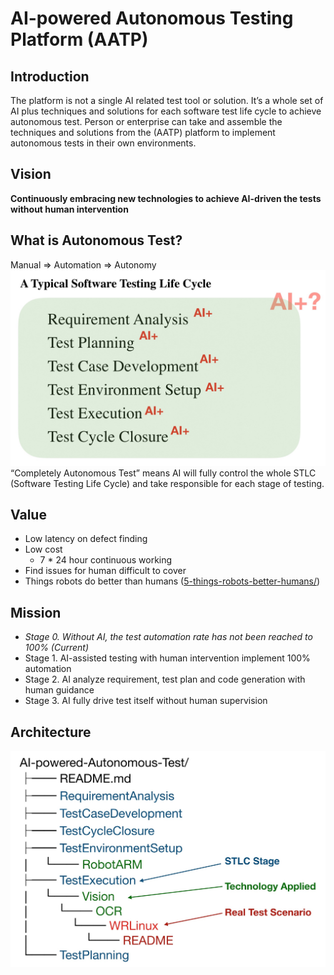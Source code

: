 # AI-powered Autonomous Testing Platform (AATP)

## Introduction
The platform is not a single AI related test tool or solution. It’s a whole set  of AI plus techniques and solutions for each software test life cycle to achieve autonomous test.  Person or enterprise can take and assemble the techniques and solutions from the (AATP) platform to implement autonomous tests in their own environments.

## Vision
**Continuously embracing new technologies to achieve AI-driven the tests without human intervention**

## What is Autonomous Test?
Manual => Automation => Autonomy
![](./Documents/Pictures/AI%2BSTLC.jpg)
“Completely Autonomous Test” means AI will fully control the whole STLC (Software Testing Life Cycle) and take responsible for each stage of testing.

## Value

- Low latency on defect finding
- Low cost
     - 7 * 24 hour continuous working
- Find issues for human difficult to cover 
- Things robots do better than humans ([5-things-robots-better-humans/](https://www.therobotreport.com/5-things-robots-better-humans/))

## Mission
- *Stage 0. Without AI, the test automation rate has not been reached to 100% (Current)*
- Stage 1. AI-assisted testing with human intervention implement  100% automation
- Stage 2. AI analyze requirement, test plan and code generation with human guidance
- Stage 3. AI fully drive test itself without human supervision

## Architecture
![](./Documents/Pictures/Architecture.jpg)
